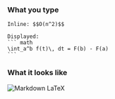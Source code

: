 ### What you type

~~~
Inline: $$O(n^2)$$

Displayed:
``` math
\int_a^b f(t)\, dt = F(b) - F(a)
```
~~~

### What it looks like

![Markdown LaTeX](/static/images/help/markdown-latex.png)
